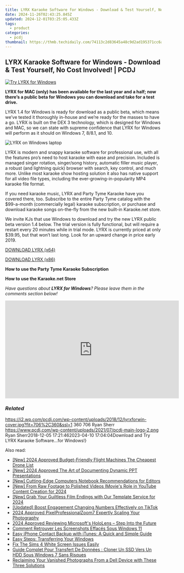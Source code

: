 ```yaml
---
title: LYRX Karaoke Software for Windows - Download & Test Yourself, No Cost Involved! | PCDJ
date: 2024-11-26T02:43:25.845Z
updated: 2024-12-01T03:25:05.433Z
tags:
  - product
categories:
  - pcdj
thumbnail: https://thmb.techidaily.com/74113c2d83645a48c9d2ad195371cc6a07bee43db8bd23e967a3613c122b6663.jpg
---
```


## LYRX Karaoke Software for Windows - Download & Test Yourself, No Cost Involved! | PCDJ

[![Try LYRX for Windows](https://i2.wp.com/pcdj.com/wp-content/uploads/2018/12/lyrxforwin-cover.jpg?resize=706%2C321&ssl=1)](https://i2.wp.com/pcdj.com/wp-content/uploads/2018/12/lyrxforwin-cover.jpg?fit=706%2C360&ssl=1 "Try LYRX for Windows")

**LYRX for MAC (only) has been available for the last year and a half; now there’s a public beta for Windows you can download and take for a test drive.**

LYRX 1.4 for Windows is ready for download as a public beta, which means we’ve tested it thoroughly in-house and we’re ready for the masses to have a go. LYRX is built on the DEX 3 technology, which is designed for Windows and MAC, so we can state with supreme confidence that LYRX for Windows will perform as it should on Windows 7, 8/8.1, and 10.

![LYRX on Windows laptop](https://i0.wp.com/pcdj.com/wp-content/uploads/2018/12/lyrx-windows.png?fit=300%2C194&ssl=1 "LYRX on Windows laptop")

LYRX is modern and snappy karaoke software for professional use, with all the features pro’s need to host karaoke with ease and precision. Included is managed singer rotation, singer/song history, automatic filler music player, a robust (and lightning quick) browser with search, key control, and much more. Unlike most karaoke show hosting solution it also has native support for all video file types, including the ever-growing-in-popularity MP4 karaoke file format.

If you need karaoke music, LYRX and Party Tyme Karaoke have you covered there, too. Subscribe to the entire Party Tyme catalog with the $99-a-month (commercially legal) karaoke subscription, or purchase and download karaoke songs on-the-fly from the new built-in Karaoke.net store.

We invite KJs that use Windows to download and try the new LYRX public beta version 1.4 below. The trial version is fully functional, but will require a restart every 20 minutes while in trial mode. LYRX is currently priced at only $39.95, but that won’t last long. Look for an upward change in price early 2019.

[DOWNLOAD LYRX (x64)](https://pcdj.com/downloads/lyrx/lyrx-v14-installer%5Fwin%5Fx64.exe)

[DOWNLOAD LYRX (x86)](https://pcdj.com/downloads/lyrx/lyrx-v14-installer%5Fwin%5Fx86.exe)

**How to use the Party Tyme Karaoke Subscription**

**How to use the Karaoke.net Store**

_Have questions about **LYRX for Windows**? Please leave them in the comments section below!_

<!-- affiliate ads begin -->
<iframe width="560" height="315" src="https://www.youtube.com/embed/hHPljBHrvkA?si=HwdfDM9rlbABSIrx" title="YouTube video player" frameborder="0" allow="accelerometer; autoplay; clipboard-write; encrypted-media; gyroscope; picture-in-picture; web-share" referrerpolicy="strict-origin-when-cross-origin" allowfullscreen></iframe>
<!-- affiliate ads end -->

### _Related_

https://i2.wp.com/pcdj.com/wp-content/uploads/2018/12/lyrxforwin-cover.jpg?fit=706%2C360&ssl=1 360 706 Ryan Sherr https://www.pcdj.com/wp-content/uploads/2021/07/pcdj-main-logo-2.png Ryan Sherr2018-12-05 17:21:462023-04-10 17:04:04Download and Try LYRX Karaoke Software…for Windows!}

<ins class="adsbygoogle"
     style="display:block"
     data-ad-format="autorelaxed"
     data-ad-client="ca-pub-7571918770474297"
     data-ad-slot="1223367746"></ins>

<ins class="adsbygoogle"
     style="display:block"
     data-ad-client="ca-pub-7571918770474297"
     data-ad-slot="8358498916"
     data-ad-format="auto"
     data-full-width-responsive="true"></ins>

<span class="atpl-alsoreadstyle">Also read:</span>
<div><ul>
<li><a href="https://fox-friendly.techidaily.com/new-2024-approved-budget-friendly-flight-machines-the-cheapest-drone-list/"><u>[New] 2024 Approved Budget-Friendly Flight Machines The Cheapest Drone List</u></a></li>
<li><a href="https://visual-screen-recording.techidaily.com/new-2024-approved-the-art-of-documenting-dynamic-ppt-presentations/"><u>[New] 2024 Approved The Art of Documenting Dynamic PPT Presentations</u></a></li>
<li><a href="https://youtube-videos.techidaily.com/new-cutting-edge-computers-notebook-recommendations-for-editors/"><u>[New] Cutting-Edge Computers Notebook Recommendations for Editors</u></a></li>
<li><a href="https://eaxpv-info.techidaily.com/new-from-raw-footage-to-polished-videos-imovies-role-in-youtube-content-creation-for-2024/"><u>[New] From Raw Footage to Polished Videos IMovie's Role in YouTube Content Creation for 2024</u></a></li>
<li><a href="https://fox-links.techidaily.com/new-grab-your-guiltless-film-endings-with-our-template-service-for-2024/"><u>[New] Grab Your Guiltless Film Endings with Our Template Service for 2024</u></a></li>
<li><a href="https://fox-cloud.techidaily.com/updated-boost-engagement-changing-numbers-effectively-on-tiktok/"><u>[Updated] Boost Engagement Changing Numbers Effectively on TikTok</u></a></li>
<li><a href="https://fox-hovers.techidaily.com/2024-approved-pixelprofessionalzoom7-expertly-scaling-your-photography/"><u>2024 Approved PixelProfessionalZoom7 Expertly Scaling Your Photography</u></a></li>
<li><a href="https://fox-blue.techidaily.com/2024-approved-reviewing-microsofts-hololens-step-into-the-future/"><u>2024 Approved Reviewing Microsoft's HoloLens – Step Into the Future</u></a></li>
<li><a href="https://discover-amazing.techidaily.com/comment-retrouver-les-screenshots-effaces-sous-windows-11/"><u>Comment Retrouver Les Screenshots Effacés Sous Windows 11</u></a></li>
<li><a href="https://discover-amazing.techidaily.com/easy-iphone-contact-backup-with-itunes-a-quick-and-simple-guide/"><u>Easy iPhone Contact Backup with iTunes: A Quick and Simple Guide</u></a></li>
<li><a href="https://discover-amazing.techidaily.com/easy-steps-transferring-your-windows/"><u>Easy Steps: Transferring Your Windows</u></a></li>
<li><a href="https://network-issues.techidaily.com/fix-the-sims-4-white-screen-issues-easily/"><u>Fix The Sims 4 White Screen Issues Easily</u></a></li>
<li><a href="https://discover-amazing.techidaily.com/guide-complet-pour-transfert-de-donnees-cloner-un-ssd-vers-un-hdd-sous-windows-7-sans-risques/"><u>Guide Complet Pour Transfert De Données : Cloner Un SSD Vers Un HDD Sous Windows 7 Sans Risques</u></a></li>
<li><a href="https://discover-amazing.techidaily.com/reclaiming-your-vanished-photographs-from-a-dell-device-with-these-three-solutions/"><u>Reclaiming Your Vanished Photographs From a Dell Device with These Three Solutions</u></a></li>
</ul></div>

